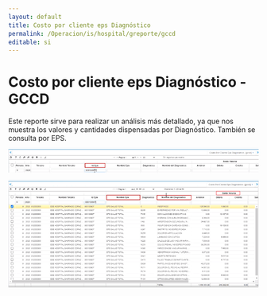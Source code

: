 ```yaml
---
layout: default
title: Costo por cliente eps Diagnóstico
permalink: /Operacion/is/hospital/greporte/gccd
editable: si
---
```


# Costo por cliente eps Diagnóstico - GCCD  

Este reporte sirve para realizar un análisis más detallado, ya que nos muestra los valores y cantidades dispensadas por Diagnóstico.  También se consulta por EPS.  

![](gccd.png)  

![](gccd1.png)  
